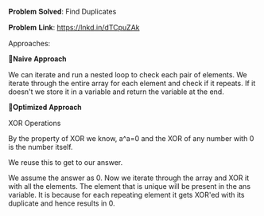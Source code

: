 𝐏𝐫𝐨𝐛𝐥𝐞𝐦 𝐒𝐨𝐥𝐯𝐞𝐝: Find Duplicates

𝐏𝐫𝐨𝐛𝐥𝐞𝐦 𝐋𝐢𝐧𝐤: https://lnkd.in/dTCpuZAk



Approaches:

📌𝐍𝐚𝐢𝐯𝐞 𝐀𝐩𝐩𝐫𝐨𝐚𝐜𝐡



We can iterate and run a nested loop to check each pair of elements. We iterate through the entire array for each element and check if it repeats. If it doesn't we store it in a variable and return the variable at the end.



📌𝐎𝐩𝐭𝐢𝐦𝐢𝐳𝐞𝐝 𝐀𝐩𝐩𝐫𝐨𝐚𝐜𝐡

XOR Operations



By the property of XOR we know, a^a=0 and the XOR of any number with 0 is the number itself.

We reuse this to get to our answer. 

We assume the answer as 0. Now we iterate through the array and XOR it with all the elements. The element that is unique will be present in the ans variable. It is because for each repeating element it gets XOR'ed with its duplicate and hence results in 0.
